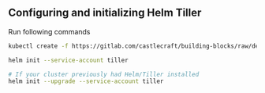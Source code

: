 ## Configuring and initializing Helm Tiller

Run following commands

```sh
kubectl create -f https://gitlab.com/castlecraft/building-blocks/raw/develop/kubernetes/deploy/gitlab-kubernetes/rbac-config-helm-tiller.yaml

helm init --service-account tiller

# If your cluster previously had Helm/Tiller installed
helm init --upgrade --service-account tiller
```
